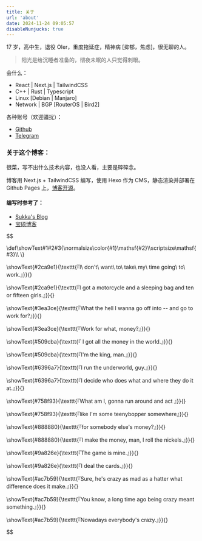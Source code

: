 ```yaml
---
title: 关于
url: 'about'
date: 2024-11-24 09:05:57
disableNunjucks: true
---
```


17 岁，高中生，退役 OIer，重度拖延症，精神病 [抑郁，焦虑]，很无聊的人。

> 阳光是给沉睡者准备的，彻夜未眠的人只觉得刺眼。

会什么：

- React | Next.js | TailwindCSS
- C++ | Rust | Typescript
- Linux [Debian | Manjaro]
- Network | BGP [RouterOS | Bird2]

各种账号（欢迎骚扰）：
- [Github](https://github.com/confuseder)
- [Telegram](https://t.me/Panxi_39)

### 关于这个博客：
很菜，写不出什么技术内容，也没人看，主要是碎碎念。

博客用 Next.js + TailwindCSS 编写，使用 Hexo 作为 CMS，静态渲染并部署在 Github Pages 上，[博客开源](https://github.com/confuseder/hext)。

#### 编写时参考了：
- [Sukka's Blog](https://blog.skk.moe/)
- [宝硕博客](https://blog.baoshuo.ren/)

$$

\def\showText#1#2#3{\normalsize\color{#1}\mathsf{#2}\\\scriptsize\mathsf{#3}\\\ \\}

\showText{#2ca9e1}{\texttt{『I\ don't\ want\ to\ take\ my\ time going\ to\ work.』}}{}

\showText{#2ca9e1}{\texttt{『I got a motorcycle and a sleeping bag and ten or fifteen girls.』}}{}

\showText{#3ea3ce}{\texttt{『What the hell I wanna go off into -- and go to work for?』}}{}

\showText{#3ea3ce}{\texttt{『Work for what, money?』}}{}

\showText{#509cba}{\texttt{『 I got all the money in the world.』}}{}

\showText{#509cba}{\texttt{『I'm the king, man.』}}{}

\showText{#6396a7}{\texttt{『I run the underworld, guy.』}}{}

\showText{#6396a7}{\texttt{『I decide who does what and where they do it at.』}}{}

\showText{#758f93}{\texttt{『What am I, gonna run around and act 』}}{}

\showText{#758f93}{\texttt{『like I'm some teenybopper somewhere』}}{}

\showText{#888880}{\texttt{『for somebody else's money?』}}{}

\showText{#888880}{\texttt{『I make the money, man, I roll the nickels.』}}{}

\showText{#9a826e}{\texttt{『The game is mine.』}}{}

\showText{#9a826e}{\texttt{『I deal the cards.』}}{}

\showText{#ac7b59}{\texttt{『Sure, he's crazy as mad as a hatter what difference does it make.』}}{}

\showText{#ac7b59}{\texttt{『You know, a long time ago being crazy meant something.』}}{}

\showText{#ac7b59}{\texttt{『Nowadays everybody's crazy.』}}{}

$$